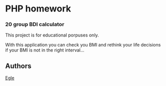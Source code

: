 # PHP homework

### 20 group BDI calculator

This project is for educational porpuses only.

With this application you can check you BMI and rethink your life decisions if your BMI is not in the right interval...

## Authors

[Egle](https://github.com/EgleJuske/)
